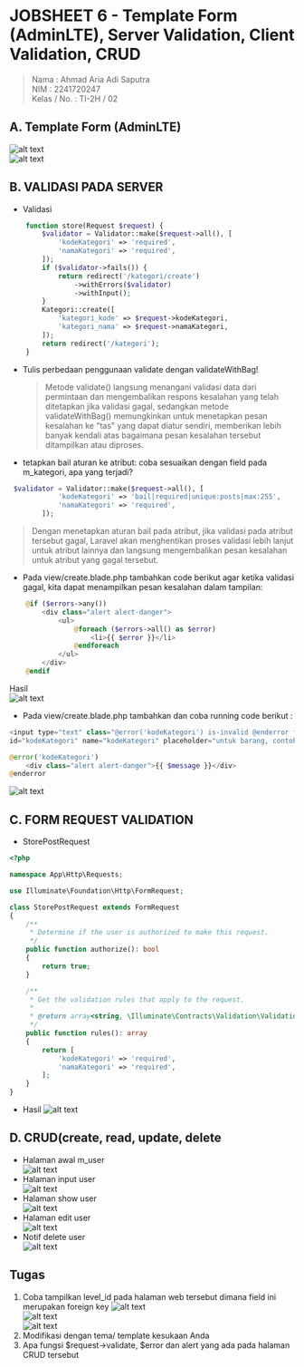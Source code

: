 # JOBSHEET 6 - Template Form (AdminLTE), Server Validation, Client Validation, CRUD

> Nama : Ahmad Aria Adi Saputra <br>
> NIM : 2241720247 <br>
> Kelas / No. : TI-2H / 02

## A. Template Form (AdminLTE)

![alt text](image-6.png)<br>
![alt text](image-7.png)<br>

## B. VALIDASI PADA SERVER

-   Validasi <br>

```php
    function store(Request $request) {
        $validator = Validator::make($request->all(), [
            'kodeKategori' => 'required',
            'namaKategori' => 'required',
        ]);
        if ($validator->fails()) {
            return redirect('/kategori/create')
                ->withErrors($validator)
                ->withInput();
        }
        Kategori::create([
            'kategori_kode' => $request->kodeKategori,
            'kategori_nama' => $request->namaKategori,
        ]);
        return redirect('/kategori');
    }
```

-   Tulis perbedaan penggunaan validate dengan validateWithBag!

    > Metode validate() langsung menangani validasi data dari permintaan dan mengembalikan respons kesalahan yang telah ditetapkan jika validasi gagal, sedangkan metode validateWithBag() memungkinkan untuk menetapkan pesan kesalahan ke "tas" yang dapat diatur sendiri, memberikan lebih banyak kendali atas bagaimana pesan kesalahan tersebut ditampilkan atau diproses.

-   tetapkan bail aturan ke atribut: coba sesuaikan dengan field pada m_kategori, apa yang terjadi?

```php
 $validator = Validator::make($request->all(), [
            'kodeKategori' => 'bail|required|unique:posts|max:255',
            'namaKategori' => 'required',
        ]);
```

> Dengan menetapkan aturan bail pada atribut, jika validasi pada atribut tersebut gagal, Laravel akan menghentikan proses validasi lebih lanjut untuk atribut lainnya dan langsung mengembalikan pesan kesalahan untuk atribut yang gagal tersebut.

-   Pada view/create.blade.php tambahkan code berikut agar ketika validasi gagal, kita
    dapat menampilkan pesan kesalahan dalam tampilan: <br>

```php
    @if ($errors->any())
        <div class="alert alert-danger">
            <ul>
                @foreach ($errors->all() as $error)
                    <li>{{ $error }}</li>
                @endforeach
            </ul>
        </div>
    @endif
```

Hasil <br>
![alt text](image-8.png)<br>

-   Pada view/create.blade.php tambahkan dan coba running code berikut :<br>

```php
<input type="text" class="@error('kodeKategori') is-invalid @enderror form-control"
id="kodeKategori" name="kodeKategori" placeholder="untuk barang, contoh : AOC0">

@error('kodeKategori')
    <div class="alert alert-danger">{{ $message }}</div>
@enderror
```

![alt text](image-9.png)<br>

## C. FORM REQUEST VALIDATION

-   StorePostRequest

```php
<?php

namespace App\Http\Requests;

use Illuminate\Foundation\Http\FormRequest;

class StorePostRequest extends FormRequest
{
    /**
     * Determine if the user is authorized to make this request.
     */
    public function authorize(): bool
    {
        return true;
    }

    /**
     * Get the validation rules that apply to the request.
     *
     * @return array<string, \Illuminate\Contracts\Validation\ValidationRule|array<mixed>|string>
     */
    public function rules(): array
    {
        return [
            'kodeKategori' => 'required',
            'namaKategori' => 'required',
        ];
    }
}
```

-   Hasil
    ![alt text](image-10.png)<br>

## D. CRUD(create, read, update, delete

-   Halaman awal m_user<br>
    ![alt text](image-11.png)
-   Halaman input user<br>
    ![alt text](image-12.png)
-   Halaman show user<br>
    ![alt text](image-13.png)
-   Halaman edit user<br>
    ![alt text](image-14.png)
-   Notif delete user<br>
    ![alt text](image-15.png)

## Tugas

1. Coba tampilkan level_id pada halaman web tersebut dimana field ini merupakan foreign key
   ![alt text](image-16.png)<br>
   ![alt text](image-17.png)<br>
   ![alt text](image-18.png)<br>
2. Modifikasi dengan tema/ template kesukaan Anda
3. Apa fungsi $request->validate, $error dan alert yang ada pada halaman CRUD tersebut
